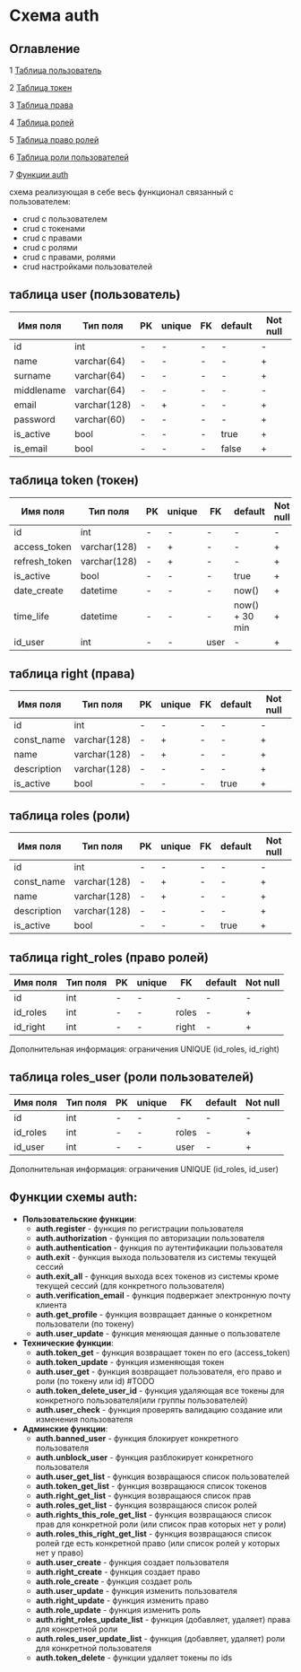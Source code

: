 # Схема auth
## Оглавление 

1 [Таблица пользователь](#таблица-user-пользователь)

2 [Таблица токен](#таблица-token-токен)

3 [Таблица права](#таблица-right-права)

4 [Таблица ролей](#таблица-roles-роли)

5 [Таблица право ролей](#таблица-right_roles-право-ролей)

6 [Таблица роли пользователей](#таблица-roles_user-роли-пользователей)

7 [Функции auth](#функции-схемы-auth)

схема реализующая в себе весь функционал связанный с пользователем:
- crud с пользователем
- crud с токенами
- crud с правами
- crud с ролями 
- crud с правами, ролями
- crud настройками пользователей

## таблица user (пользователь)
| Имя поля | Тип поля | PK | unique | FK | default | Not null
| - | - | - | - | - | - | - |
| id | int | - | - | - | - | - |
| name | varchar(64) | - | - | - | - | + |
| surname | varchar(64) | - | - | - | - | + |
| middlename | varchar(64) | - | - | - | - | - |
| email | varchar(128) | - | + | - | - | + |
| password | varchar(60) | - | - | - | - | + |
| is_active | bool | - | - | - | true | + |
| is_email | bool | - | - | - | false | + |

## таблица token (токен)
| Имя поля | Тип поля | PK | unique | FK | default | Not null
| - | - | - | - | - | - | - |
| id | int | - | - | - | - | - |
| access_token | varchar(128) | - | + | - | - | + |
| refresh_token | varchar(128) | - | + | - | - | + |
| is_active | bool | - | - | - | true | + |
| date_create | datetime | - | - | - | now() | + |
| time_life | datetime | - | - | - | now() + 30 min | + |
| id_user | int | - | - | user | - | + |

## таблица right (права)
| Имя поля | Тип поля | PK | unique | FK | default | Not null
| - | - | - | - | - | - | - |
| id | int | - | - | - | - | - |
| const_name | varchar(128) | - | + | - | - | + |
| name | varchar(128) | - | + | - | - | + |
| description | varchar(128) | - | - | - | - | + |
| is_active | bool | - | - | - | true | + |

## таблица roles (роли)
| Имя поля | Тип поля | PK | unique | FK | default | Not null
| - | - | - | - | - | - | - |
| id | int | - | - | - | - | - |
| const_name | varchar(128) | - | + | - | - | + |
| name | varchar(128) | - | + | - | - | + |
| description | varchar(128) | - | - | - | - | + |
| is_active | bool | - | - | - | true | + |

## таблица right_roles (право ролей)
| Имя поля | Тип поля | PK | unique | FK | default | Not null
| - | - | - | - | - | - | - |
| id | int | - | - | - | - | - |
| id_roles | int | - | - | roles | - | + |
| id_right | int | - | - | right | - | + |

Дополнительная информация: 
ограничения UNIQUE (id_roles, id_right)

## таблица roles_user (роли пользователей)
| Имя поля | Тип поля | PK | unique | FK | default | Not null
| - | - | - | - | - | - | - |
| id | int | - | - | - | - | - |
| id_roles | int | - | - | roles | - | + |
| id_user | int | - | - | user | - | + |

Дополнительная информация: 
ограничения UNIQUE (id_roles, id_user)

## Функции схемы auth:
- **Пользовательские функции**:
    - **auth.register** - функция по регистрации пользователя
    - **auth.authorization** - функция по авторизации пользователя
    - **auth.authentication** - функция по аутентификации пользователя
    - **auth.exit** - функция выхода пользователя из системы текущей сессий
    - **auth.exit_all** - функция выхода всех токенов из системы кроме текущей сессий (для конкретного пользователя)
    - **auth.verification_email** - функция подвержает электронную почту клиента
    - **auth.get_profile** - функция возвращает данные о конкретном пользователи (по токену)
    - **auth.user_update** - функция меняющая данные о пользователе
- **Технические функции**:
    - **auth.token_get** - функция возвращает токен по его (access_token)
    - **auth.token_update** - функция изменяющая токен 
    - **auth.user_get** - функция возвращает пользователя, его право и роли (по токену или id) #TODO
    - **auth.token_delete_user_id** - функция удаляющая все токены для конкретного пользователя(или группы пользователей)
    - **auth.user_check** - функция проверять валидацию создание или изменения пользователя
- **Админские функции**:
    - **auth.banned_user** - функция блокирует конкретного пользователя
    - **auth.unblock_user** - функция разблокирует конкретного пользователя
    - **auth.user_get_list** - функция возвращаюся список пользователей
    - **auth.token_get_list** - функция возвращаюся список токенов
    - **auth.right_get_list** - функция возвращаюся список прав
    - **auth.roles_get_list** - функция возвращаюся список ролей
    - **auth.rights_this_role_get_list** - функция возвращаюся список прав для конкретной роли (или список прав которых нет у роли)
    - **auth.roles_this_right_get_list** - функция возвращаюся список ролей где есть конкретной право (или список ролей у которых нет у право)
    - **auth.user_create** - функция создает пользователя
    - **auth.right_create** - функция создает право
    - **auth.role_create** - функция создает роль
    - **auth.user_update** - функция изменить пользователя
    - **auth.right_update** - функция изменить право
    - **auth.role_update** - функция изменить роль
    - **auth.right_roles_update_list** - функция (добавляет, удаляет) права для конкретной роли
    - **auth.roles_user_update_list** - функция (добавляет, удаляет) роли для конкретной пользователя
    - **auth.token_delete** - функции удаляет токены по ids